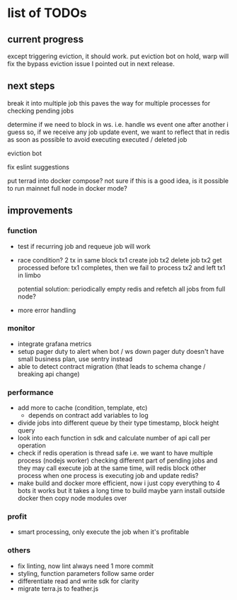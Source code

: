 # list of TODOs

## current progress
except triggering eviction, it should work.
    put eviction bot on hold, warp will fix the bypass eviction issue I pointed out in next release.

## next steps
break it into multiple job
    this paves the way for multiple processes for checking pending jobs

determine if we need to block in ws. i.e. handle ws event one after another
    i guess so, if we receive any job update event, we want to reflect that in redis as soon as possible to avoid executing executed / deleted job

eviction bot

fix eslint suggestions

put terrad into docker compose?
    not sure if this is a good idea, is it possible to run mainnet full node in docker mode?

## improvements
### function
- test if recurring job and requeue job will work
- race condition?
    2 tx in same block
    tx1 create job
    tx2 delete job
    tx2 get processed before tx1 completes, then we fail to process tx2 and left tx1 in limbo

    potential solution: periodically empty redis and refetch all jobs from full node?
- more error handling

### monitor
- integrate grafana metrics
- setup pager duty to alert when bot / ws down
    pager duty doesn't have small business plan, use sentry instead
- able to detect contract migration (that leads to schema change / breaking api change)

### performance
- add more to cache (condition, template, etc)
    - depends on contract add variables to log
- divide jobs into different queue by their type
    timestamp, block height
    query
- look into each function in sdk and calculate number of api call per operation
- check if redis operation is thread safe
    i.e. we want to have multiple process (nodejs worker) checking different part of pending jobs and they may call execute job at the same time, will redis block other process when one process is executing job and update redis?
- make build and docker more efficient, now i just copy everything to 4 bots
    it works but it takes a long time to build
    maybe yarn install outside docker then copy node modules over

### profit
- smart processing, only execute the job when it's profitable

### others
- fix linting, now lint always need 1 more commit
- styling, function parameters follow same order
- differentiate read and write sdk for clarity
- migrate terra.js to feather.js
